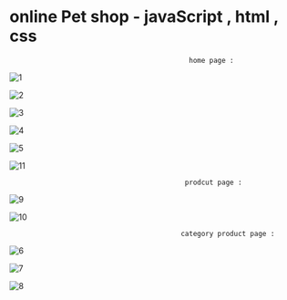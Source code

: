 # online Pet shop - javaScript , html , css

                                                home page :
                                                
![1](https://user-images.githubusercontent.com/59862302/174878720-3eb14c20-be5e-414d-8368-65a57aaadb80.jpg)

![2](https://user-images.githubusercontent.com/59862302/174878750-4bd58c6f-6c3f-46ef-bf84-b13047fc2e41.jpg)

![3](https://user-images.githubusercontent.com/59862302/174878764-93149aa6-ed82-4634-9231-aebc1725e328.jpg)

![4](https://user-images.githubusercontent.com/59862302/174878783-1eba2b39-b445-443d-90bf-9b1f5ed771cd.jpg)

![5](https://user-images.githubusercontent.com/59862302/174878801-cfcb52d0-06ad-49ca-9677-5252ef9da4d5.jpg)

![11](https://user-images.githubusercontent.com/59862302/174878832-eb313010-5686-4c3e-aaf9-dc541a248df6.jpg)

                                               prodcut page :
 ![9](https://user-images.githubusercontent.com/59862302/174879234-87280442-c33f-432e-9258-3e1096221d6f.jpg)
 
 ![10](https://user-images.githubusercontent.com/59862302/174879268-f66ddcdb-7fb7-40d1-a9a9-18dbc39a33f6.jpg)
                                   
                                              category product page :
                                              
 ![6](https://user-images.githubusercontent.com/59862302/174879435-31d198c6-b6f2-4a29-9d6e-4f672584f1a0.jpg)
 
 ![7](https://user-images.githubusercontent.com/59862302/174879474-b3d6ff09-557a-4d53-9181-797ff786751a.jpg)

 ![8](https://user-images.githubusercontent.com/59862302/174879485-4bbc1418-a25f-4f1e-ba15-c9ebaa978847.jpg)
                                    


